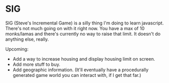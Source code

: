 # SIG

SIG (Steve's Incremental Game) is a silly thing I'm doing to learn javascript. There's not much going on with it right now. You have a max of 10 monks/lamas and there's currently 
no way to raise that limit. It doesn't do anything else, really. 

Upcoming:

* Add a way to increase housing and display housing limit on screen.
* Add more stuff to buy.
* Add geographic information. (It'll eventually have a procedurally generated game world you can interact with, if I get that far.)
